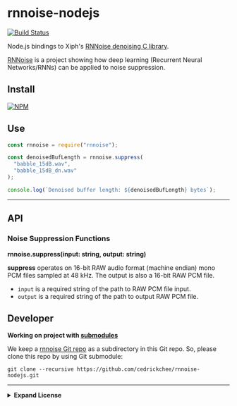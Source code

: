 # rnnoise-nodejs

[![Build Status](https://travis-ci.org/cedrickchee/rnnoise-nodejs.svg?branch=master)](https://travis-ci.org/cedrickchee/rnnoise-nodejs)

Node.js bindings to Xiph's [RNNoise denoising C library](https://github.com/xiph/rnnoise/).

[RNNoise](https://people.xiph.org/~jm/demo/rnnoise/) is a project showing how deep learning (Recurrent Neural Networks/RNNs) can be applied to noise suppression.

## Install

[![NPM](https://nodei.co/npm/rnnoise.png?compact=true)](https://nodei.co/npm/rnnoise/)

## Use

```javascript
const rnnoise = require("rnnoise");

const denoisedBufLength = rnnoise.suppress(
  "babble_15dB.wav",
  "babble_15dB_dn.wav"
);

console.log(`Denoised buffer length: ${denoisedBufLength} bytes`);
```

---

## API

### Noise Suppression Functions

**rnnoise.suppress(input: string, output: string)**

**suppress** operates on 16-bit RAW audio format (machine endian) mono PCM files sampled at 48 kHz. The output is also a 16-bit RAW PCM file.

- `input` is a required string of the path to RAW PCM file input.
- `output` is a required string of the path to output RAW PCM file.

## Developer

**Working on project with [submodules](https://git-scm.com/book/en/v2/Git-Tools-Submodules)**

We keep a [rnnoise Git repo](https://github.com/xiph/rnnoise/) as a subdirectory in this Git repo. So, please clone this repo by using Git submodule:

```
git clone --recursive https://github.com/cedrickchee/rnnoise-nodejs.git
```

---

<details>

<summary><b>Expand License</b></summary>

The code in this repository, including all code samples, is released under the [MIT license](LICENSE).

Copyright (c) 2020 Cedric Chee
</details>
